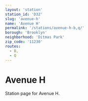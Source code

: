 ```yaml
---
layout: 'station'
station_id: 'D32'
slug: 'avenue-h'
name: 'Avenue H'
permalink: '/stations/avenue-h-b,q/'
borough: 'Brooklyn'
neighborhood: 'Ditmas Park'
zip_code: '11230'
routes:
  - B,
  - Q
---
```

# Avenue H

Station page for Avenue H.
